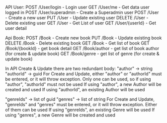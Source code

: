 API User:
POST /User/login - Login user
GET /User/me - Get data user logged in
POST /User/superadmin - Create a Superadmin user
POST /User - Create a new user
PUT /User - Update existing user
DELETE /User - Delete existing user
GET /User - Get List of user
GET /User/{userId} - Get user detail

Api Book:
POST /Book - Create new book
PUT /Book - Update existing book
DELETE /Book - Delete existing book
GET /Book - Get list of book
GET /Book/{bookId} - get book detail
GET /Book/author - get list of book author (for create & update book)
GET /Book/genre - get list of genre (for create & update book)

In API Create & Update there are two redundant body:
"author" -> string
"authorId" -> guid
For Create and Update, either "author" or "authorId" must be entered, or it will throw exception.
Only one can be used, so if using "author", "authorId" must not be used
If using "author", a new Author will be created and used
If using "authorId", an existing Author will be used

"genreIds" -> list of guid
"genres" -> list of string
For Create and Update, "genreIds" and "genres" must be entered, or it will throw exception.
Either of them can be used
If using "genreIds", an existing Genre will be used
If using "genres", a new Genre will be created and used
